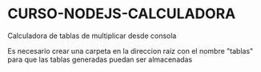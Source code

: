 # CURSO-NODEJS-CALCULADORA
Calculadora de tablas de multiplicar desde consola

Es necesario crear una carpeta en la direccion raiz con el nombre "tablas"
para que las tablas generadas puedan ser almacenadas